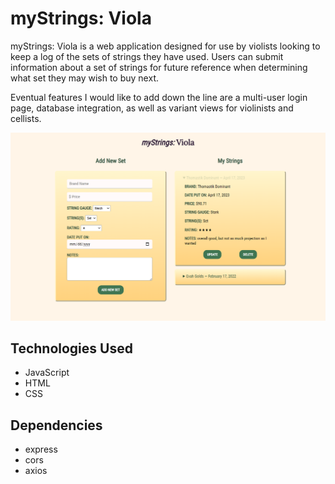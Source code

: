 # myStrings: Viola

myStrings: Viola is a web application designed for use by violists looking to keep a log of the sets of strings they have used. Users can submit information about a set of strings for future reference when determining what set they may wish to buy next.

Eventual features I would like to add down the line are a multi-user login page, database integration, as well as variant views for violinists and cellists. 

![myStrings: Viola view](planning/mystrings_ss.png)

## Technologies Used

* JavaScript
* HTML
* CSS

## Dependencies

* express
* cors
* axios
